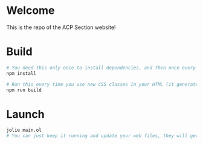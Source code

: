 # Welcome

This is the repo of the ACP Section website!

# Build

```sh
# You need this only once to install dependencies, and then once every time you update dependencies in package.json
npm install

# Run this every time you use new CSS classes in your HTML (it generates an optimised CSS)
npm run build
```

# Launch

```sh
jolie main.ol
# You can just keep it running and update your web files, they will get automatically reloaded
```